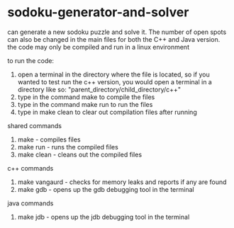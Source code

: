 # sodoku-generator-and-solver

can generate a new sodoku puzzle and solve it. The number of open spots can also be changed in the main files for both the C++ and Java version.
the code may only be compiled and run in a linux environment

to run the code:

1. open a terminal in the directory where the file is located, so if you wanted to test run the c++ version, you would open a terminal in a directory like so: "parent_directory/child_directory/c++"
2. type in the command make to compile the files
3. type in the command make run to run the files
4. type in make clean to clear out compilation files after running

shared commands
1. make - compiles files
2. make run - runs the compiled files
3. make clean - cleans out the compiled files

c++ commands
1. make vangaurd - checks for memory leaks and reports if any are found
2. make gdb - opens up the gdb debugging tool in the terminal

java commands
1. make jdb - opens up the jdb debugging tool in the terminal
